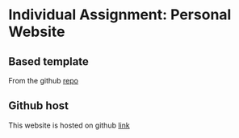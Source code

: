 # Individual Assignment: Personal Website

## Based template

From the github [repo](https://github.com/Ade-mir/html-css-js-portfolio-tutorial-2/tree/main)


## Github host

This website is hosted on github [link](https://thanhphuong163.github.io/)